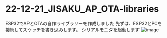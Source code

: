# 22-12-21_JISAKU_AP_OTA-libraries
ESP32でAPとOTAの自作ライブラリーを作成しました
先ずは、ESP32とPCを接続してスケッチを書き込みします。
シリアルモニタを起動します
![image](https://user-images.githubusercontent.com/11044177/208805798-c440cb5f-3682-4c6d-9f6e-6bca7057a561.png)
